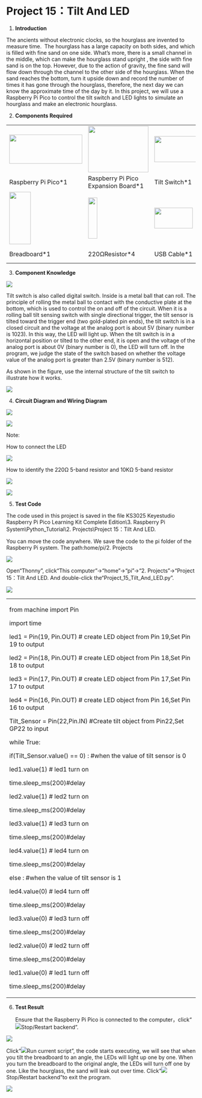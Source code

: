# Project 15：Tilt And LED

1.  **Introduction**

The ancients without electronic clocks, so the hourglass are invented to measure time.  The hourglass has a large capacity on both sides, and which is filled with fine sand on one side. What’s more, there is a small channel in the middle, which can make the hourglass stand upright , the side with fine sand is on the top. However, due to the action of gravity, the fine sand will flow down through the channel to the other side of the hourglass. When the sand reaches the bottom, turn it upside down and record the number of times it has gone through the hourglass, therefore, the next day we can know the approximate time of the day by it. In this project, we will use a Raspberry Pi Pico to control the tilt switch and LED lights to simulate an hourglass and make an electronic hourglass. 

2.  **Components Required**

<table>
<tbody>
<tr class="odd">
<td><img src="https://raw.githubusercontent.com/keyestudio/KS3025-KS3025F-Keyestudio-Raspberry-Pi-Pico-Learning-Kit-Complete-Edition-Raspberry-Pi/master/media/222aee34a428755aaf97b711ded3f09a.jpeg" style="width:2.01667in;height:0.80278in" /></td>
<td><img src="https://raw.githubusercontent.com/keyestudio/KS3025-KS3025F-Keyestudio-Raspberry-Pi-Pico-Learning-Kit-Complete-Edition-Raspberry-Pi/master/media/bbed91c0b45fcafc7e7163bfeabf68f9.png" style="width:1.67014in;height:1.28472in" /></td>
<td><img src="https://raw.githubusercontent.com/keyestudio/KS3025-KS3025F-Keyestudio-Raspberry-Pi-Pico-Learning-Kit-Complete-Edition-Raspberry-Pi/master/media/36f15610f430e5d5138f4e4fb721c40f.png" style="width:1.27292in;height:0.71667in" /></td>
<td><img src="https://raw.githubusercontent.com/keyestudio/KS3025-KS3025F-Keyestudio-Raspberry-Pi-Pico-Learning-Kit-Complete-Edition-Raspberry-Pi/master/media/ef77f5a64c382157fc2dea21ec373fef.png" style="width:0.29514in;height:1.25903in" /></td>
<td><img src="https://raw.githubusercontent.com/keyestudio/KS3025-KS3025F-Keyestudio-Raspberry-Pi-Pico-Learning-Kit-Complete-Edition-Raspberry-Pi/master/media/da8a2a9d15baf7280966f3fdbb025a8c.png" style="width:0.26042in;height:1.16667in" /></td>
</tr>
<tr class="even">
<td>Raspberry Pi Pico*1</td>
<td>Raspberry Pi Pico Expansion Board*1</td>
<td>Tilt Switch*1</td>
<td>Red LED*4</td>
<td>10KΩResistor*1</td>
</tr>
<tr class="odd">
<td><img src="https://raw.githubusercontent.com/keyestudio/KS3025-KS3025F-Keyestudio-Raspberry-Pi-Pico-Learning-Kit-Complete-Edition-Raspberry-Pi/master/media/e380dd26e4825be9a768973802a55fe6.png" style="width:0.59028in;height:1.44583in" /></td>
<td><img src="https://raw.githubusercontent.com/keyestudio/KS3025-KS3025F-Keyestudio-Raspberry-Pi-Pico-Learning-Kit-Complete-Edition-Raspberry-Pi/master/media/845d05a6108b1662b828610ba9dcb788.png" style="width:0.25833in;height:1.13681in" /></td>
<td><img src="https://raw.githubusercontent.com/keyestudio/KS3025-KS3025F-Keyestudio-Raspberry-Pi-Pico-Learning-Kit-Complete-Edition-Raspberry-Pi/master/media/7dcbd02995be3c142b2f97df7f7c03ce.png" style="width:1.05903in;height:0.56667in" /></td>
<td><img src="https://raw.githubusercontent.com/keyestudio/KS3025-KS3025F-Keyestudio-Raspberry-Pi-Pico-Learning-Kit-Complete-Edition-Raspberry-Pi/master/media/e9a8d050105397bb183512fb4ffdd2f6.png" style="width:0.8375in;height:0.83194in" /></td>
<td></td>
</tr>
<tr class="even">
<td>Breadboard*1</td>
<td>220ΩResistor*4</td>
<td>USB Cable*1</td>
<td>Jumper Wires</td>
<td></td>
</tr>
</tbody>
</table>

3.  **Component Knowledge**

![](/media/8c40739f8e05f753f145420b421a0f47.png)

Tilt switch is also called digital switch. Inside is a metal ball that
can roll. The principle of rolling the metal ball to contact with the
conductive plate at the bottom, which is used to control the on and off
of the circuit. When it is a rolling ball tilt sensing switch with
single directional trigger, the tilt sensor is tilted toward the trigger
end (two gold-plated pin ends), the tilt switch is in a closed circuit
and the voltage at the analog port is about 5V (binary number is 1023).
In this way, the LED will light up. When the tilt switch is in a
horizontal position or tilted to the other end, it is open and the
voltage of the analog port is about 0V (binary number is 0), the LED
will turn off. In the program, we judge the state of the switch based on
whether the voltage value of the analog port is greater than 2.5V
(binary number is 512).

As shown in the figure, use the internal structure of the tilt switch to
illustrate how it works.

![](/media/bf8b10ad248ac939ac4ef96d02ed87c7.png)

4.  **Circuit Diagram and Wiring Diagram**

![](/media/8735f9531646b77c35932404a681b76d.png)

![](/media/9127e65ff0d7b3d5e579263fd06ec674.png)

Note:

How to connect the LED

![](/media/f70404aa49540fd7aecae944c7c01f83.jpeg)

How to identify the 220Ω 5-band resistor and 10KΩ 5-band resistor

![](/media/55c0199544e9819328f6d5778f10d7d0.png)

![](/media/246cf3885dc837c458a28123885c9f7b.png)

5.  **Test Code**

The code used in this project is saved in the file KS3025 Keyestudio
Raspberry Pi Pico Learning Kit Complete Edition\\3. Raspberry Pi
System\\Python\_Tutorial\\2. Projects\\Project 15：Tilt And LED.

You can move the code anywhere. We save the code to the pi folder of the
Raspberry Pi system. The path:home/pi/2. Projects

![](/media/ae27830403a2f741aa9b725e5324c215.png)

Open“Thonny”, click“This computer”→“home”→“pi”→“2. Projects”→“Project
15：Tilt And LED. And double-click the“Project\_15\_Tilt\_And\_LED.py”.

![](/media/ba985bbde8a0446cc947fe5e55dbd42d.png)

<table>
<tbody>
<tr class="odd">
<td><p>from machine import Pin</p>
<p>import time</p>
<p>led1 = Pin(19, Pin.OUT) # create LED object from Pin 19,Set Pin 19 to output</p>
<p>led2 = Pin(18, Pin.OUT) # create LED object from Pin 18,Set Pin 18 to output</p>
<p>led3 = Pin(17, Pin.OUT) # create LED object from Pin 17,Set Pin 17 to output</p>
<p>led4 = Pin(16, Pin.OUT) # create LED object from Pin 16,Set Pin 16 to output</p>
<p>Tilt_Sensor = Pin(22,Pin.IN) #Create tilt object from Pin22,Set GP22 to input</p>
<p>while True:</p>
<p>if(Tilt_Sensor.value() == 0) : #when the value of tilt sensor is 0</p>
<p>led1.value(1) # led1 turn on</p>
<p>time.sleep_ms(200)#delay</p>
<p>led2.value(1) # led2 turn on</p>
<p>time.sleep_ms(200)#delay</p>
<p>led3.value(1) # led3 turn on</p>
<p>time.sleep_ms(200)#delay</p>
<p>led4.value(1) # led4 turn on</p>
<p>time.sleep_ms(200)#delay</p>
<p>else : #when the value of tilt sensor is 1</p>
<p>led4.value(0) # led4 turn off</p>
<p>time.sleep_ms(200)#delay</p>
<p>led3.value(0) # led3 turn off</p>
<p>time.sleep_ms(200)#delay</p>
<p>led2.value(0) # led2 turn off</p>
<p>time.sleep_ms(200)#delay</p>
<p>led1.value(0) # led1 turn off</p>
<p>time.sleep_ms(200)#delay</p></td>
</tr>
</tbody>
</table>

6.  **Test Result**
    
    Ensure that the Raspberry Pi Pico is connected to the
    computer，click“![](/media/ec00367ea605788eab454cd176b94c7b.png)Stop/Restart backend”.

![](/media/068305d8b8d4cad902b32eaf28801ecb.png)

Click“![](/media/bb4d9305714a178069d277b20e0934b7.png)Run current script”, the code starts
executing, we will see that when you tilt the breadboard to an angle,
the LEDs will light up one by one. When you turn the breadboard to the
original angle, the LEDs will turn off one by one. Like the hourglass,
the sand will leak out over time.
Click“![](/media/ec00367ea605788eab454cd176b94c7b.png)Stop/Restart backend”to exit the program.

![](/media/c997afdfe21cb4e852cb5fb37b43ee3a.png)
